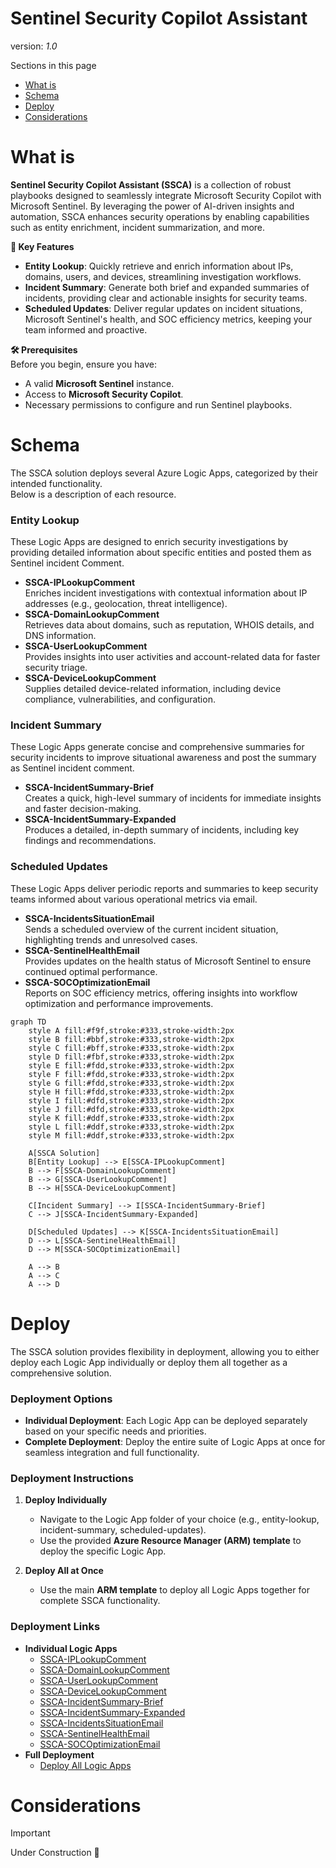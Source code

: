 # Sentinel Security Copilot Assistant

version: _1.0_

Sections in this page
- [What is](#WHAT) <br>
- [Schema](#SCHEMA) <br>
- [Deploy](#DEPLOY) <br>
- [Considerations](#CONSIDERATIONS) <br>

# What is
<a name="WHAT"></a>
**Sentinel Security Copilot Assistant (SSCA)** is a collection of robust playbooks designed to seamlessly integrate Microsoft Security Copilot with Microsoft Sentinel. By leveraging the power of AI-driven insights and automation, SSCA enhances security operations by enabling capabilities such as entity enrichment, incident summarization, and more.

**📌 Key Features**
- **Entity Lookup**: Quickly retrieve and enrich information about IPs, domains, users, and devices, streamlining investigation workflows.
- **Incident Summary**: Generate both brief and expanded summaries of incidents, providing clear and actionable insights for security teams.
- **Scheduled Updates**: Deliver regular updates on incident situations, Microsoft Sentinel's health, and SOC efficiency metrics, keeping your team informed and proactive.

**🛠 Prerequisites** <br>
Before you begin, ensure you have:
- A valid **Microsoft Sentinel** instance.
- Access to **Microsoft Security Copilot**.
- Necessary permissions to configure and run Sentinel playbooks.

# Schema
<a name="SCHEMA"></a>
The SSCA solution deploys several Azure Logic Apps, categorized by their intended functionality. <br>
Below is a description of each resource. <br>

### Entity Lookup <br>
These Logic Apps are designed to enrich security investigations by providing detailed information about specific entities and posted them as Sentinel incident Comment.
- **SSCA-IPLookupComment** <br>
Enriches incident investigations with contextual information about IP addresses (e.g., geolocation, threat intelligence).
- **SSCA-DomainLookupComment** <br>
Retrieves data about domains, such as reputation, WHOIS details, and DNS information.
- **SSCA-UserLookupComment** <br>
Provides insights into user activities and account-related data for faster security triage.
- **SSCA-DeviceLookupComment** <br>
Supplies detailed device-related information, including device compliance, vulnerabilities, and configuration.

### Incident Summary
These Logic Apps generate concise and comprehensive summaries for security incidents to improve situational awareness and post the summary as Sentinel incident comment.
- **SSCA-IncidentSummary-Brief** <br>
Creates a quick, high-level summary of incidents for immediate insights and faster decision-making.
- **SSCA-IncidentSummary-Expanded** <br>
Produces a detailed, in-depth summary of incidents, including key findings and recommendations.

### Scheduled Updates
These Logic Apps deliver periodic reports and summaries to keep security teams informed about various operational metrics via email.
- **SSCA-IncidentsSituationEmail** <br>
Sends a scheduled overview of the current incident situation, highlighting trends and unresolved cases.
- **SSCA-SentinelHealthEmail** <br>
Provides updates on the health status of Microsoft Sentinel to ensure continued optimal performance.
- **SSCA-SOCOptimizationEmail** <br>
Reports on SOC efficiency metrics, offering insights into workflow optimization and performance improvements.

```mermaid
graph TD
    style A fill:#f9f,stroke:#333,stroke-width:2px
    style B fill:#bbf,stroke:#333,stroke-width:2px
    style C fill:#bff,stroke:#333,stroke-width:2px
    style D fill:#fbf,stroke:#333,stroke-width:2px
    style E fill:#fdd,stroke:#333,stroke-width:2px
    style F fill:#fdd,stroke:#333,stroke-width:2px
    style G fill:#fdd,stroke:#333,stroke-width:2px
    style H fill:#fdd,stroke:#333,stroke-width:2px
    style I fill:#dfd,stroke:#333,stroke-width:2px
    style J fill:#dfd,stroke:#333,stroke-width:2px
    style K fill:#ddf,stroke:#333,stroke-width:2px
    style L fill:#ddf,stroke:#333,stroke-width:2px
    style M fill:#ddf,stroke:#333,stroke-width:2px

    A[SSCA Solution] 
    B[Entity Lookup] --> E[SSCA-IPLookupComment]
    B --> F[SSCA-DomainLookupComment]
    B --> G[SSCA-UserLookupComment]
    B --> H[SSCA-DeviceLookupComment]

    C[Incident Summary] --> I[SSCA-IncidentSummary-Brief]
    C --> J[SSCA-IncidentSummary-Expanded]

    D[Scheduled Updates] --> K[SSCA-IncidentsSituationEmail]
    D --> L[SSCA-SentinelHealthEmail]
    D --> M[SSCA-SOCOptimizationEmail]

    A --> B
    A --> C
    A --> D

```
# Deploy
<a name="DEPLOY"></a>
The SSCA solution provides flexibility in deployment, allowing you to either deploy each Logic App individually or deploy them all together as a comprehensive solution.

### Deployment Options
- **Individual Deployment**: Each Logic App can be deployed separately based on your specific needs and priorities.
- **Complete Deployment**: Deploy the entire suite of Logic Apps at once for seamless integration and full functionality.

### Deployment Instructions
1. **Deploy Individually**
   - Navigate to the Logic App folder of your choice (e.g., entity-lookup, incident-summary, scheduled-updates).
   - Use the provided **Azure Resource Manager (ARM) template** to deploy the specific Logic App.
   
2. **Deploy All at Once**
   - Use the main **ARM template** to deploy all Logic Apps together for complete SSCA functionality.

### Deployment Links
- **Individual Logic Apps**
    - [SSCA-IPLookupComment](https://github.com/mariocuomo/Experimenting-With-Security-Copilot/tree/main/integrations/Sentinel%20Security%20Copilot%20Assistant/IndividualLogicApps/SSCA-IPLookupComment)
    - [SSCA-DomainLookupComment](https://github.com/mariocuomo/Experimenting-With-Security-Copilot/tree/main/integrations/Sentinel%20Security%20Copilot%20Assistant/IndividualLogicApps/SSCA-DomainLookupComment)
    - [SSCA-UserLookupComment](https://github.com/mariocuomo/Experimenting-With-Security-Copilot/tree/main/integrations/Sentinel%20Security%20Copilot%20Assistant/IndividualLogicApps/SSCA-UserLookupComment)
    - [SSCA-DeviceLookupComment](https://github.com/mariocuomo/Experimenting-With-Security-Copilot/tree/main/integrations/Sentinel%20Security%20Copilot%20Assistant/IndividualLogicApps/SSCA-DeviceLookupComment)
    - [SSCA-IncidentSummary-Brief](https://github.com/mariocuomo/Experimenting-With-Security-Copilot/tree/main/integrations/Sentinel%20Security%20Copilot%20Assistant/IndividualLogicApps/SSCA-IncidentSummary-Brief)
    - [SSCA-IncidentSummary-Expanded](https://github.com/mariocuomo/Experimenting-With-Security-Copilot/tree/main/integrations/Sentinel%20Security%20Copilot%20Assistant/IndividualLogicApps/SSCA-IncidentSummary-Expanded)
    - [SSCA-IncidentsSituationEmail](https://github.com/mariocuomo/Experimenting-With-Security-Copilot/tree/main/integrations/Sentinel%20Security%20Copilot%20Assistant/IndividualLogicApps/SSCA-IncidentsSituationEmail)
    - [SSCA-SentinelHealthEmail](https://github.com/mariocuomo/Experimenting-With-Security-Copilot/tree/main/integrations/Sentinel%20Security%20Copilot%20Assistant/IndividualLogicApps/SSCA-SentinelHealthEmail)
    - [SSCA-SOCOptimizationEmail](https://github.com/mariocuomo/Experimenting-With-Security-Copilot/tree/main/integrations/Sentinel%20Security%20Copilot%20Assistant/IndividualLogicApps/SSCA-SOCOptimizationEmail)
- **Full Deployment**
    - [Deploy All Logic Apps](https://github.com/mariocuomo/Experimenting-With-Security-Copilot/tree/main/integrations/Sentinel%20Security%20Copilot%20Assistant/FullDeployment)

# Considerations
<a name="CONSIDERATIONS"></a>

> [!IMPORTANT]  
> Under Construction 🧰

